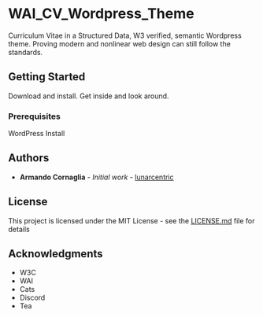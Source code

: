 # WAI_CV_Wordpress_Theme
Curriculum Vitae in a Structured Data, W3 verified, semantic Wordpress theme. Proving modern and nonlinear web design can still follow the standards.

## Getting Started

Download and install. Get inside and look around.

### Prerequisites

WordPress Install

## Authors

* **Armando Cornaglia** - *Initial work* - [lunarcentric](https://github.com/thefacebiters)

## License

This project is licensed under the MIT License - see the [LICENSE.md](LICENSE.md) file for details

## Acknowledgments

* W3C
* WAI
* Cats
* Discord
* Tea

